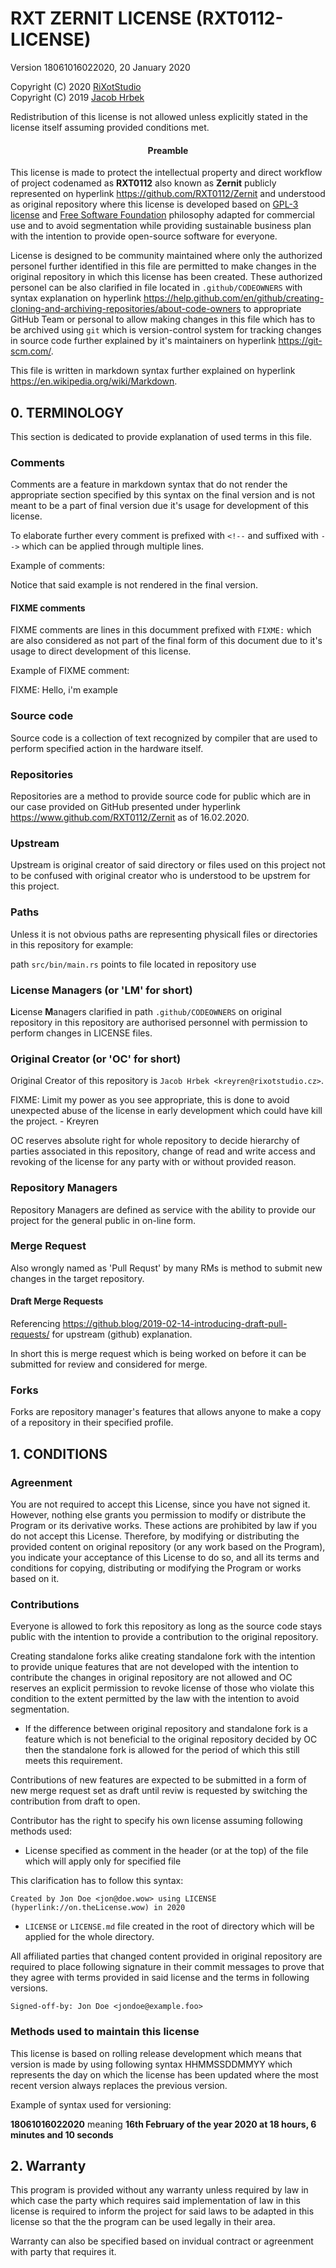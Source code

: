 <!--
Expecting
- Paid for commercial use (small fee maybe depending on the amount of employees) unless said person is actively contributing to the repository (free-of-charge)
- Do not allow keeping the source code closed
- Forks are allowed only for contribution unless upstream prevents implementation (excluding changes to the license over which the upstream has full control for obvious reasons, but allow contributions to the license) of a feature for which the fork would be allowed as standalone (This is made to direct the workflow)
  - Add method to handle projects that rewrite this in a different programming language -> Host in our organization
- Anyone can request additional rights for the use of this software (We try to make this as free as possible with the option to finance the development)
- Paid for non-contributing users?
  - Since non-contributing users are basically investment (usually with low return value) of our resources and to encourage contribution in docummentation, etc..?
-->

# RXT ZERNIT LICENSE (RXT0112-LICENSE)
Version 18061016022020, 20 January 2020

Copyright (C) 2020 [RiXotStudio](http://rixotstudio.cz)<br/>
Copyright (C) 2019 [Jacob Hrbek](mailto:kreyren@rixotstudio.cz)

Redistribution of this license is not allowed unless explicitly stated in the license itself assuming provided conditions met.

<center><h4>Preamble</h4></center>

This license is made to protect the intellectual property and direct workflow of project codenamed as **RXT0112** also known as **Zernit** publicly represented on hyperlink https://github.com/RXT0112/Zernit and understood as original repository where this license is developed based on [GPL-3 license](https://www.gnu.org/licenses/gpl-3.0.en.html) and [Free Software Foundation](https://www.fsf.org) philosophy adapted for commercial use and to avoid segmentation while providing sustainable business plan with the intention to provide open-source software for everyone.

License is designed to be community maintained where only the authorized personel further identified in this file are permitted to make changes in the original repository in which this license has been created.
These authorized personel can be also clarified in file located in `.github/CODEOWNERS` with syntax explanation on hyperlink https://help.github.com/en/github/creating-cloning-and-archiving-repositories/about-code-owners to appropriate GitHub Team or personal to allow making changes in this file which has to be archived using `git` which is version-control system for tracking changes in source code further explained by it's maintainers on hyperlink https://git-scm.com/.

This file is written in markdown syntax further explained on hyperlink https://en.wikipedia.org/wiki/Markdown.

## 0. TERMINOLOGY
This section is dedicated to provide explanation of used terms in this file.

### Comments
Comments are a feature in markdown syntax that do not render the appropriate section specified by this syntax on the final version and is not meant to be a part of final version due it's usage for development of this license.

To elaborate further every comment is prefixed with `<!--` and suffixed with `-->` which can be applied through multiple lines.

Example of comments:

<!-- I'm example! :) -->

Notice that said example is not rendered in the final version.

#### FIXME comments
FIXME comments are lines in this documment prefixed with `FIXME:` which are also considered as not part of the final form of this document due to it's usage to direct development of this license.

Example of FIXME comment:

FIXME: Hello, i'm example

### Source code
Source code is a collection of text recognized by compiler that are used to perform specified action in the hardware itself.

### Repositories
Repositories are a method to provide source code for public which are in our case provided on GitHub presented under hyperlink https://www.github.com/RXT0112/Zernit as of 16.02.2020.

### Upstream
Upstream is original creator of said directory or files used on this project not to be confused with original creator who is understood to be upstrem for this project.

### Paths
Unless it is not obvious paths are representing physicall files or directories in this repository for example:

path `src/bin/main.rs` points to file located in repository use

### License Managers (or 'LM' for short)
**L**icense **M**anagers clarified in path `.github/CODEOWNERS` on original repository in this repository are authorised personnel with permission to perform changes in LICENSE files.

### Original Creator (or 'OC' for short)
Original Creator of this repository is `Jacob Hrbek <kreyren@rixotstudio.cz>`.

FIXME: Limit my power as you see appropriate, this is done to avoid unexpected abuse of the license in early development which could have kill the project. - Kreyren

OC reserves absolute right for whole repository to decide hierarchy of parties associated in this repository, change of read and write access and revoking of the license for any party with or without provided reason.

### Repository Managers
Repository Managers are defined as service with the ability to provide our project for the general public in on-line form.

### Merge Request
Also wrongly named as 'Pull Requst' by many RMs is method to submit new changes in the target repository.

#### Draft Merge Requests
Referencing https://github.blog/2019-02-14-introducing-draft-pull-requests/ for upstream (github) explanation.

In short this is merge request which is being worked on before it can be submitted for review and considered for merge.

### Forks
Forks are repository manager's features that allows anyone to make a copy of a repository in their specified profile.

## 1. CONDITIONS

### Agreenment
You are not required to accept this License, since you have not signed it. However, nothing else grants you permission to modify or distribute the Program or its derivative works. These actions are prohibited by law if you do not accept this License. Therefore, by modifying or distributing the provided content on original repository (or any work based on the Program), you indicate your acceptance of this License to do so, and all its terms and conditions for copying, distributing or modifying the Program or works based on it.

### Contributions
Everyone is allowed to fork this repository as long as the source code stays public with the intention to provide a contribution to the original repository.

Creating standalone forks alike creating standalone fork with the intention to provide unique features that are not developed with the intention to contribute the changes in original repository are not allowed and OC reserves an explicit permission to revoke license of those who violate this condition to the extent permitted by the law with the intention to avoid segmentation.
- If the difference between original repository and standalone fork is a feature which is not beneficial to the original repository decided by OC then the standalone fork is allowed for the period of which this still meets this requirement.

Contributions of new features are expected to be submitted in a form of new merge request set as draft until reviw is requested by switching the contribution from draft to open.

Contributor has the right to specify his own license assuming following methods used:
- License specified as comment in the header (or at the top) of the file which will apply only for specified file

This clarification has to follow this syntax:
```
Created by Jon Doe <jon@doe.wow> using LICENSE (hyperlink://on.theLicense.wow) in 2020
```

- `LICENSE` or `LICENSE.md` file created in the root of directory which will be applied for the whole directory.

All affiliated parties that changed content provided in original repository are required to place following signature in their commit messages to prove that they agree with terms provided in said license and the terms in following versions.

```
Signed-off-by: Jon Doe <jondoe@example.foo>
```

### Methods used to maintain this license
This license is based on rolling release development which means that version is made by using following syntax HHMMSSDDMMYY which represents the day on which the license has been updated where the most recent version always replaces the previous version.

Example of syntax used for versioning:

**18061016022020** meaning **16th February of the year 2020 at 18 hours, 6 minutes and 10 seconds**

## 2. Warranty

This program is provided without any warranty unless required by law in which case the party which requires said implementation of law in this license is required to inform the project for said laws to be adapted in this license so that the the program can be used legally in their area.

Warranty can also be specified based on invidual contract or agreenment with party that requires it.